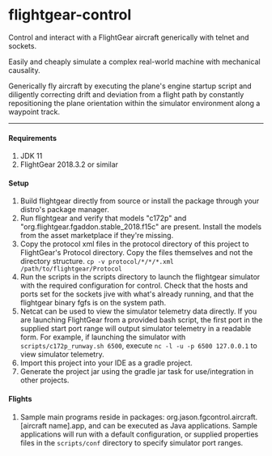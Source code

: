# flightgear-control
Control and interact with a FlightGear aircraft generically with telnet and sockets. 

Easily and cheaply simulate a complex real-world machine with mechanical causality.

Generically fly aircraft by executing the plane's engine startup script and diligently correcting drift and deviation from a flight path by constantly repositioning the plane orientation within the simulator environment along a waypoint track. 

----

#### Requirements ####
1. JDK 11
1. FlightGear 2018.3.2 or similar

#### Setup ####

1. Build flightgear directly from source or install the package through your distro's package manager.
1. Run flightgear and verify that models "c172p" and "org.flightgear.fgaddon.stable_2018.f15c" are present. Install the models from the asset marketplace if they're missing.
1. Copy the protocol xml files in the protocol directory of this project to FlightGear's Protocol directory. Copy the files themselves and not the directory structure. 
    `cp -v protocol/*/*/*.xml /path/to/flightgear/Protocol`
1. Run the scripts in the scripts directory to launch the flightgear simulator with the required configuration for control. Check that the hosts and ports set for the sockets jive with what's already running, and that the flightgear binary fgfs is on the system path.
1. Netcat can be used to view the simulator telemetry data directly. If you are launching FlightGear from a provided bash script, the first port in the supplied start port range will output simulator telemetry in a readable form. For example, if launching the simulator with `scripts/c172p_runway.sh 6500`, execute `nc -l -u -p 6500 127.0.0.1` to view simulator telemetry.
1. Import this project into your IDE as a gradle project.
1. Generate the project jar using the gradle jar task for use/integration in other projects. 

#### Flights ####

1. Sample main programs reside in packages: org.jason.fgcontrol.aircraft.[aircraft name].app, and can be executed as Java applications. Sample applications will run with a default configuration, or supplied properties files in the `scripts/conf` directory to specify simulator port ranges. 


